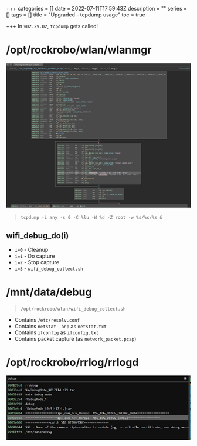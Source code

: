 +++
categories = []
date = 2022-07-11T17:59:43Z
description = ""
series = []
tags = []
title = "Upgraded - tcpdump usage"
toc = true

+++
In `v02.29.02`, `tcpdump` gets called!

# /opt/rockrobo/wlan/wlanmgr

![](/uploads/20220711-snipaste_2022-07-12_03-58-09.jpg)

> `tcpdump -i any -s 0 -C %lu -W %d -Z root -w %s/%s/%s &`

## wifi_debug_do(i)

* `i=0` - Cleanup
* `i=1` - Do capture
* `i=2` - Stop capture
* `i=3` - `wifi_debug_collect.sh`

# /mnt/data/debug

> `/opt/rockrobo/wlan/wifi_debug_collect.sh`

* Contains `/etc/resolv.conf`
* Contains `netstat -anp` as `netstat.txt`
* Contains `ifconfig` as `ifconfig.txt`
* Contains packet capture (as `network_packet.pcap`)

# /opt/rockrobo/rrlog/rrlogd

![](/uploads/20220711-snipaste_2022-07-12_04-14-11.jpg)